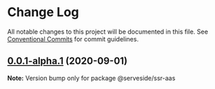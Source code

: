 # Change Log

All notable changes to this project will be documented in this file.
See [Conventional Commits](https://conventionalcommits.org) for commit guidelines.

## [0.0.1-alpha.1](https://github.com/serveside/ssr-aas/compare/v0.0.1-alpha.0...v0.0.1-alpha.1) (2020-09-01)

**Note:** Version bump only for package @serveside/ssr-aas
